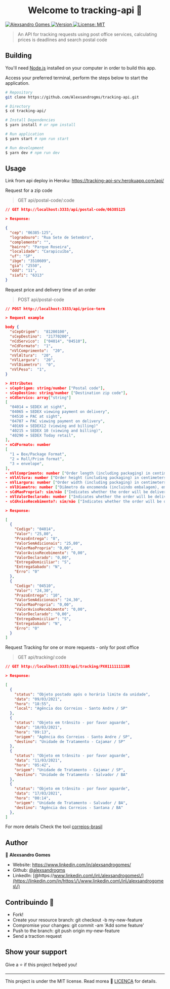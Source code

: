 <h1 align="center">Welcome to tracking-api 👋</h1>
<p>
<a href="https://www.linkedin.com/in/alexsandrogomes/" target="_blank">
    <img alt="Alexsandro Gomes" src="https://img.shields.io/badge/-Alexsandro Gomes-000?style=flat&logo=Linkedin&logoColor=5965e0" />
  </a>
  <a href="https://www.npmjs.com/package/tracking-api" target="_blank">
    <img alt="Version" src="https://img.shields.io/npm/v/tracking-api.svg">
  </a>
  <a href="#" target="_blank">
    <img alt="License: MIT" src="https://img.shields.io/badge/License-MIT-yellow.svg" />
  </a>
</p>

> An API for tracking requests using post office services, calculating prices is deadlines and search postal code

## Building

You'll need [Node.js](https://nodejs.org) installed on your computer in order to build this app.

Access your preferred terminal, perform the steps below to start the application.

```bash
# Repository
git clone https://github.com/Alexsandrogms/tracking-api.git

# Directory
$ cd tracking-api/

# Install Dependencies
$ yarn install # or npm install

# Run application
$ yarn start # npm run start

# Run development 
$ yarn dev # npm run dev

```
## Usage

Link from api deploy in Heroku: https://tracking-api-srv.herokuapp.com/api/

Request for a zip code
> GET api/postal-code/:code

```json
// GET http://localhost:3333/api/postal-code/06385125

> Response:

{
  "cep": "06385-125",
  "logradouro": "Rua Sete de Setembro",
  "complemento": "",
  "bairro": "Parque Roseira",
  "localidade": "Carapicuíba",
  "uf": "SP",
  "ibge": "3510609",
  "gia": "2550",
  "ddd": "11",
  "siafi": "6313"
}

```

Request price and delivery time of an order
> POST api/postal-code

```json
// POST http://localhost:3333/api/price-term

> Request example 

body {
  "sCepOrigem":  "81200100",
  "sCepDestino":  "21770200",
  "nCdServico":  ["04014", "04510"],
  "nCdFormato":  "1",
  "nVlComprimento":  "20",
  "nVlAltura":  "20",
  "nVlLargura":  "20",
  "nVlDiametro":  "0",
  "nVlPeso":  "1",
}

> Attributes
- sCepOrigem: string/number ["Postal code"],
- sCepDestino: string/number ["Destination zip code"],
- nCdServico: array["string"]
[
  "04014 = SEDEX at sight", 
  "04065 = SEDEX viewing payment on delivery", 
  "04510 = PAC at sight",
  "04707 = PAC viewing payment on delivery",
  "40169 = SEDEX12 (viewing and billing)"
  "40215 = SEDEX 10 (viewing and billing)",
  "40290 = SEDEX Today retail",
],
- nCdFormato: number 
[
  "1 = Box/Package Format",
  "2 = Roll/Prism format",
  "3 = envelope",
],
- nVlComprimento: number ["Order length (including packaging) in centimeters"],
- nVlAltura: number ["Order height (including packaging) in centimeters.If the format is envelope, please enter zero (0)"],
- nVlLargura: number ["Order width (including packaging) in centimeters"],
- nVlDiametro: number ["Diâmetro da encomenda (incluindo embalagem), em centímetros"],
- sCdMaoPropria?: sim/não ["Indicates whether the order will be delivered with the additional hand service"],
- nVlValorDeclarado: number ["Indicates whether the order will be delivered with the additional value declared value.In this field the desired declared value should be presented in Reais"],
- sCdAvisoRecebimento?: sim/não ["Indicates whether the order will be delivered with the additional hand service"]

> Response:

[
  {
    "Codigo": "04014",
    "Valor": "25,80",
    "PrazoEntrega": "8",
    "ValorSemAdicionais": "25,80",
    "ValorMaoPropria": "0,00",
    "ValorAvisoRecebimento": "0,00",
    "ValorDeclarado": "0,00",
    "EntregaDomiciliar": "S",
    "EntregaSabado": "N",
    "Erro": "0"
  },
  {
    "Codigo": "04510",
    "Valor": "24,30",
    "PrazoEntrega": "10",
    "ValorSemAdicionais": "24,30",
    "ValorMaoPropria": "0,00",
    "ValorAvisoRecebimento": "0,00",
    "ValorDeclarado": "0,00",
    "EntregaDomiciliar": "S",
    "EntregaSabado": "N",
    "Erro": "0"
  }
]

```

Request Tracking for one or more requests - only for post office
> GET api/tracking/:code

```json
// GET http://localhost:3333/api/tracking/PX011111111BR

> Response: 

[
  {
    "status": "Objeto postado após o horário limite da unidade",
    "data": "09/03/2021",
    "hora": "18:55",
    "local": "Agência dos Correios - Santo Andre / SP"
  },
  {
    "status": "Objeto em trânsito - por favor aguarde",
    "data": "10/03/2021",
    "hora": "09:13",
    "origem": "Agência dos Correios - Santo Andre / SP",
    "destino": "Unidade de Tratamento - Cajamar / SP"
  },
  {
    "status": "Objeto em trânsito - por favor aguarde",
    "data": "11/03/2021",
    "hora": "05:42",
    "origem": "Unidade de Tratamento - Cajamar / SP",
    "destino": "Unidade de Tratamento - Salvador / BA"
  },
  {
    "status": "Objeto em trânsito - por favor aguarde",
    "data": "17/03/2021",
    "hora": "00:14",
    "origem": "Unidade de Tratamento - Salvador / BA",
    "destino": "Agência dos Correios - Santana / BA"
  },
]

```

For more details Check the tool [correios-brasil](https://www.npmjs.com/package/correios-brasil)

## Author

👤 **Alexsandro Gomes**

* Website: https://www.linkedin.com/in/alexsandrogomes/
* Github: [@alexsandrogms](https://github.com/alexsandrogms)
* LinkedIn: [@https:\/\/www.linkedin.com\/in\/alexsandrogomes\/](https://linkedin.com/in/https:\/\/www.linkedin.com\/in\/alexsandrogomes\/)


## Contribuindo 🤝

* Fork!
* Create your resource branch: git checkout -b my-new-feature
* Compromise your changes: git commit -am 'Add some feature'
* Push to the branch: git push origin my-new-feature
* Send a traction request

## Show your support

Give a ⭐️ if this project helped you!

***
This project is under the MIT license. Read morea 📗 [LICENÇA](https://github.com/Alexsandrogms/tracking-api/blob/main/LICENSE) for details.<br>